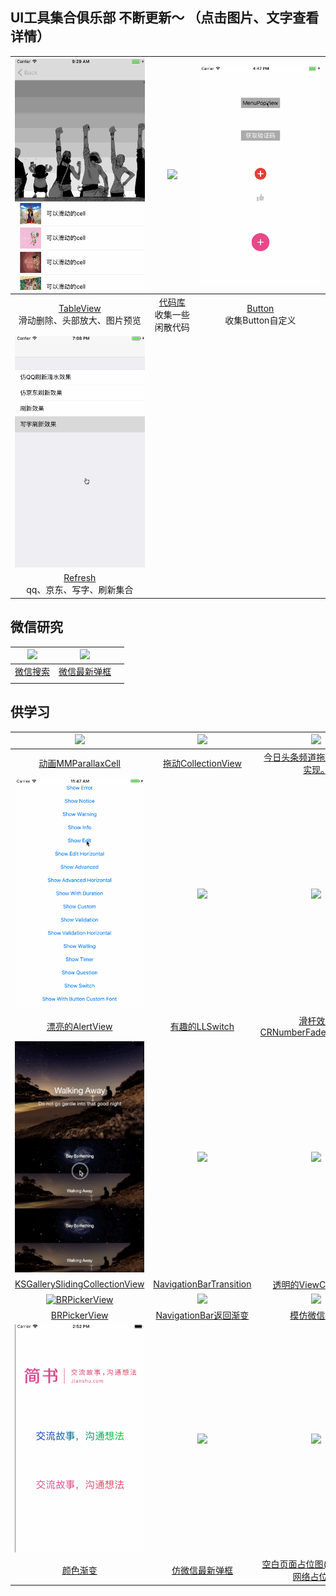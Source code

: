 

## UI工具集合俱乐部   不断更新～ （点击图片、文字查看详情）



|[![](https://github.com/CooFree/CFCustomTableView/blob/master/CFCustomTableView/1.gif)](https://github.com/CooFree/CFCustomTableView)|[![](./pics/1.gif)](https://github.com/CooFree/BaseCode)|[![](https://github.com/CooFree/CFButton/blob/master/1.gif)](https://github.com/CooFree/CFButton)|
|:---:|:---:|:---:|
|[TableView](https://github.com/CooFree/CFCustomTableView)<br>滑动删除、头部放大、图片预览|[代码库](https://github.com/CooFree/BaseCode)<br>收集一些闲散代码|[Button](https://github.com/CooFree/CFButton)<br>收集Button自定义|
|[![](https://github.com/CooFree/CFRefresh/blob/master/1.gif)](https://github.com/CooFree/CFRefresh)|||
|[Refresh](https://github.com/CooFree/CFRefresh)<br>qq、京东、写字、刷新集合|||

## 微信研究

|     [![](https://github.com/Joker-388/JKRCustomSearchController/raw/master/preImage.gif)](https://github.com/Joker-388/JKRCustomSearchController)                |         [![](https://github.com/SherlockQi/HKNote/blob/master/image/WeChatFloat.gif)](https://github.com/SherlockQi/WeChatFloat)                           |      |
| :----: | :----: | :----: |
|  [微信搜索](https://github.com/Joker-388/JKRCustomSearchController)     |     [微信最新弹框](https://github.com/SherlockQi/WeChatFloat)           |      |
|      |      |      |


## 供学习

|[![](https://github.com/adad184/MMParallaxCell/blob/master/DEMO.gif)](https://github.com/adad184/MMParallaxCell)|[![](https://raw.githubusercontent.com/ra1028/RACollectionViewReorderableTripletLayout/master/Assets/animation.gif)](https://raw.githubusercontent.com/ra1028/RACollectionViewReorderableTripletLayout)|[![](https://github.com/asiosldh/BMDragCellCollectionView/blob/master/Resources/4.gif)](https://github.com/asiosldh/BMDragCellCollectionView)|
|:---:|:---:|:---:|
|[动画MMParallaxCell](https://github.com/adad184/MMParallaxCell)|[拖动CollectionView](https://raw.githubusercontent.com/ra1028/RACollectionViewReorderableTripletLayout)|[今日头条频道拖拽重排效果实现。](https://github.com/asiosldh/BMDragCellCollectionView)|
|[![](./pics/study2.gif)](https://github.com/dogo/SCLAlertView)|[![](https://github.com/lilei644/LLSwitch/blob/master/Preview/LLSwitchDemo.gif)](https://github.com/lilei644/LLSwitch)|[![](https://github.com/CRAnimation/CRNumberFadedAnimation/blob/master/Resource/CRNumberFaded.gif)](https://github.com/CRAnimation/CRNumberFadedAnimation)|
|[漂亮的AlertView](https://github.com/dogo/SCLAlertView)|[有趣的LLSwitch](https://github.com/lilei644/LLSwitch)|[滑杆效果CRNumberFadedAnimation](https://github.com/CRAnimation/CRNumberFadedAnimation)|
|![](https://raw.githubusercontent.com/btxkenshin/Resource/master/KSGallerySlidingCollectionViewDemo2.gif)|![](https://raw.githubusercontent.com/MoZhouqi/KMNavigationBarTransition/master/Screenshots/Now2.gif)|![](https://camo.githubusercontent.com/00d2b3c0d2f2ebb2df788a768fc9db3e05d9aa32/68747470733a2f2f7261772e6769746875622e636f6d2f6f6e65766361742f5656426c757250726573656e746174696f6e2f6d61737465722f4769662f73637265656e73686f742e676966)|
|[KSGallerySlidingCollectionView](https://github.com/btxkenshin/KSGallerySlidingCollectionView)|[NavigationBarTransition](https://github.com/MoZhouqi/KMNavigationBarTransition)|[透明的ViewController](https://github.com/onevcat/VVBlurPresentation)|
|[![BRPickerView](https://github.com/91renb/BRPickerView/blob/master/BRPickerViewDemo/%E6%95%88%E6%9E%9C%E5%9B%BE/%E6%95%88%E6%9E%9C%E5%9B%BE1.gif?raw=true)](https://github.com/91renb/BRPickerView)|![](https://github.com/listenzz/HBDNavigationBar/raw/master/screenshot/gradient.gif)|[![](https://github.com/Joker-388/JKRCustomSearchController/raw/master/preImage.gif)](https://github.com/Joker-388/JKRCustomSearchController)|
|[BRPickerView](https://github.com/91renb/BRPickerView)|[NavigationBar返回渐变](https://github.com/listenzz/HBDNavigationBar)|[模仿微信搜索](https://github.com/Joker-388/JKRCustomSearchController)|
|[![](./pics/22.gif)](https://github.com/whbalzac/WHGradientHelper)|[![](https://github.com/SherlockQi/HKNote/blob/master/image/WeChatFloat.gif)](https://github.com/SherlockQi/WeChatFloat)|[![](https://github.com/dev-liyang/LYEmptyView/blob/master/images/example6.gif)](https://github.com/dev-liyang/LYEmptyView)|
|[颜色渐变](https://github.com/whbalzac/WHGradientHelper)|[仿微信最新弹框](https://github.com/SherlockQi/WeChatFloat)|[空白页面占位图(无数据、无网络占位图)](https://github.com/dev-liyang/LYEmptyView)|
